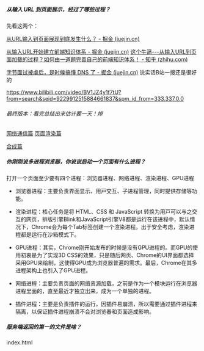 ##### 从输入 URL 到页面展示，经过了哪些过程？

先看这两个：

[从URL输入到页面展现到底发生什么？ - 掘金 (juejin.cn)](https://juejin.cn/post/6844903784229896199)

[从输入URL开始建立前端知识体系 - 掘金 (juejin.cn)](https://juejin.cn/post/6935232082482298911)
[这个牛逼---从输入URL到页面加载的过程？如何由一道题完善自己的前端知识体系！ - 知乎 (zhihu.com)](https://zhuanlan.zhihu.com/p/34453198?group_id=957277541711540224)

[字节面试被虐后，是时候搞懂 DNS 了 - 掘金 (juejin.cn)](https://juejin.cn/post/6990344840181940261)  说实话B站一搜还是很好的

https://www.bilibili.com/video/BV1JZ4y1f7tU?from=search&seid=9229912515884661837&spm_id_from=333.337.0.0



###### 最终版本：看完总结出来估计要一天！焯
[网络通信篇](https://juejin.cn/post/6844904132071915527)
[页面渲染篇](https://juejin.cn/post/6844904134307495943)

[合成篇](https://juejin.cn/post/6844904155077672968)


##### 你刚刚说多进程浏览器，你说说启动一个页面有什么进程？
打开一个页面至少要有四个进程：浏览器进程、网络进程、渲染进程、GPU进程

- 浏览器进程：主要负责界⾯显⽰、⽤⼾交互、⼦进程管理，同时提供存储等功能。

- 渲染进程：核⼼任务是将 HTML、CSS 和 JavaScript 转换为⽤⼾可以与之交互的⽹⻚，排版引擎Blink和JavaScript引擎V8都是运⾏在该进程中，默认情况下，Chrome会为每个Tab标签创建⼀个渲染进程。出于安全考虑，渲染进程都是运⾏在沙箱模式下。

- GPU进程：其实，Chrome刚开始发布的时候是没有GPU进程的。⽽GPU的使⽤初衷是为了实现3D CSS的效果，只是随后⽹⻚、Chrome的UI界⾯都选择采⽤GPU来绘制，这使得GPU成为浏览器普遍的需求。最后，Chrome在其多进程架构上也引⼊了GPU进程。

- ⽹络进程：主要负责⻚⾯的⽹络资源加载，之前是作为⼀个模块运⾏在浏览器进程⾥⾯的，直⾄最近才独⽴出来，成为⼀个单独的进程。

- 插件进程：主要是负责插件的运⾏，因插件易崩溃，所以需要通过插件进程来隔离，以保证插件进程崩溃不会对浏览器和⻚⾯造成影响。

##### 服务端返回的第一的文件是啥？
index.html